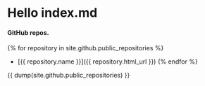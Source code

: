 # Hello index.md

#### GitHub repos.
{% for repository in site.github.public_repositories %}
* [{{ repository.name }}]({{ repository.html_url }})
{% endfor %}

{{ dump(site.github.public_repositories) }}